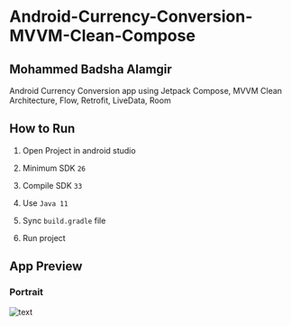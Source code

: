 # Android-Currency-Conversion-MVVM-Clean-Compose

## Mohammed Badsha Alamgir

Android Currency Conversion app using Jetpack Compose, MVVM Clean Architecture, Flow, Retrofit,
LiveData, Room

## How to Run

1. Open Project in android studio

2. Minimum SDK `26`
3. Compile SDK `33`
4. Use `Java 11`
5. Sync `build.gradle` file
6. Run project

## App Preview

### Portrait

![text](preview/portrait.gif)